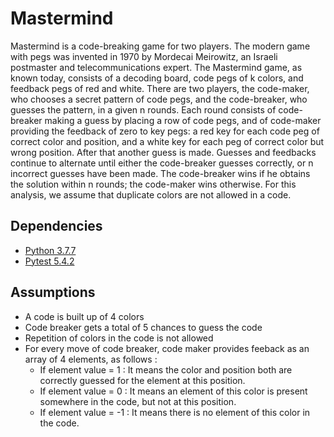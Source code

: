 # Mastermind

Mastermind is a code-breaking game for two players. The modern game with pegs was invented in 1970 by Mordecai Meirowitz, an Israeli postmaster and telecommunications expert. The Mastermind game, as known today, consists of a decoding board, code pegs of k colors, and feedback pegs of red and white. There are two players, the code-maker, who chooses a secret pattern of code pegs, and the code-breaker, who guesses the pattern, in a given n rounds. Each round consists of code-breaker making a guess by placing a row of code pegs, and of code-maker providing the feedback of zero to key pegs: a red key for each code peg of correct color and position, and a white key for each peg of correct color but wrong position. After that another guess is made. Guesses and feedbacks continue to alternate until either the code-breaker guesses correctly, or n incorrect guesses have been made. The code-breaker wins if he obtains the solution within n rounds; the code-maker wins otherwise. For this analysis, we assume that duplicate colors are not allowed in a code.

## Dependencies

* [Python 3.7.7](https://www.python.org/downloads/release/python-377/)
* [Pytest 5.4.2](https://pypi.org/project/pytest/)

## Assumptions

* A code is built up of 4 colors
* Code breaker gets a total of 5 chances to guess the code
* Repetition of colors in the code is not allowed
* For every move of code breaker, code maker provides feeback as an array of 4 elements, as follows :
   * If element value = 1 : It means the color and position both are correctly guessed for the element at this position.
   * If element value = 0 : It means an element of this color is present somewhere in the code, but not at this position.
   * If element value = -1 : It means there is no element of this color in the code.
